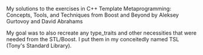 My solutions to the exercises in C++ Template Metaprogramming: Concepts, Tools, and Techniques from
Boost and Beyond by Aleksey Gurtovoy and David Abrahams

My goal was to also recreate any type_traits and other necessities that were needed from the STL/Boost.  I put them in my conceitedly named TSL (Tony's Standard Library).

